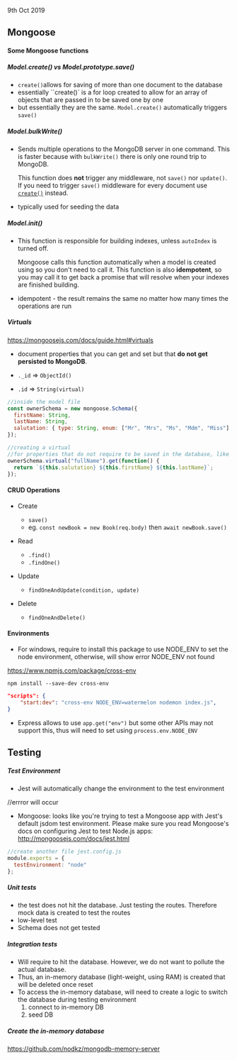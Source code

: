 9th Oct 2019

## Mongoose

#### Some Mongoose functions

##### Model.create() vs Model.prototype.save()

- `create()`allows for saving of more than one document to the database
- essentially ``create()` is a for loop created to allow for an array of objects that are passed in to be saved one by one
- but essentially they are the same. `Model.create()` automatically triggers `save()`



##### Model.bulkWrite()

- Sends multiple operations to the MongoDB server in one command. This is faster because with `bulkWrite()` there is only one round trip to MongoDB.

  This function does **not** trigger any middleware, not `save()` nor `update()`. If you need to trigger `save()` middleware for every document use [`create()`](http://mongoosejs.com/docs/api.html#model_Model.create) instead.

- typically used for seeding the data



##### Model.init()

- This function is responsible for building indexes, unless `autoIndex` is turned off.

  Mongoose calls this function automatically when a model is created using so you don't need to call it. This function is also **idempotent**, so you may call it to get back a promise that will resolve when your indexes are finished building.

- idempotent - the result remains the same no matter how many times the operations are run



##### Virtuals

https://mongoosejs.com/docs/guide.html#virtuals

- document properties that you can get and set but that **do not get persisted to MongoDB**. 

- `._id` => `ObjectId()`
- `.id` => `String(virtual)`

```js
//inside the model file
const ownerSchema = new mongoose.Schema({
  firstName: String,
  lastName: String,
  salutation: { type: String, enum: ["Mr", "Mrs", "Ms", "Mdm", "Miss"] }
});

//creating a virtual
//for properties that do not require to be saved in the database, like for instance the full name
ownerSchema.virtual("fullName").get(function() {
  return `${this.salutation} ${this.firstName} ${this.lastName}`;
});
```



#### CRUD Operations

- Create
  - `save()`
  - eg. `const newBook = new Book(req.body)` then `await newBook.save()`

- Read
  - `.find()`
  - `.findOne()`
- Update
  - `findOneAndUpdate(condition, update)`
- Delete
  - `findOneAndDelete()`



#### Environments

- For windows, require to install this package to use NODE_ENV to set the node environment, otherwise, will show error NODE_ENV not found

https://www.npmjs.com/package/cross-env

`npm install --save-dev cross-env`

```json
"scripts": {
    "start:dev": "cross-env NODE_ENV=watermelon nodemon index.js",
}
```

- Express allows to use `app.get("env")` but some other APIs may not support this, thus will need to set using `process.env.NODE_ENV`



## Testing

##### Test Environment

- Jest will automatically change the environment to the test environment

//errror will occur 

- Mongoose: looks like you're trying to test a Mongoose app with Jest's default jsdom test environment. Please make sure you read Mongoose's docs on configuring Jest to test Node.js apps: http://mongoosejs.com/docs/jest.html

```js
//create another file jest.config.js
module.exports = {
  testEnvironment: "node"
};
```



##### Unit tests

- the test does not hit the database. Just testing the routes. Therefore mock data is created to test the routes
- low-level test
- Schema does not get tested



##### Integration tests

- Will require to hit the database. However, we do not want to pollute the actual database.
- Thus, an in-memory database (light-weight, using RAM) is created that will be deleted once reset
- To access the in-memory database, will need to create a logic to switch the database during testing environment
  1. connect to in-memory DB
  2. seed DB 



##### Create the in-memory database

https://github.com/nodkz/mongodb-memory-server

